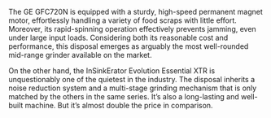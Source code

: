 The GE GFC720N is equipped with a sturdy, high-speed permanent magnet motor, effortlessly handling a variety of food scraps with little effort. Moreover, its rapid-spinning operation effectively prevents jamming, even under large input loads. Considering both its reasonable cost and performance, this disposal emerges as arguably the most well-rounded mid-range grinder available on the market.

On the other hand, the InSinkErator Evolution Essential XTR is unquestionably one of the quietest in the industry. The disposal inherits a noise reduction system and a multi-stage grinding mechanism that is only matched by the others in the same series. It’s also a long-lasting and well-built machine. But it’s almost double the price in comparison.